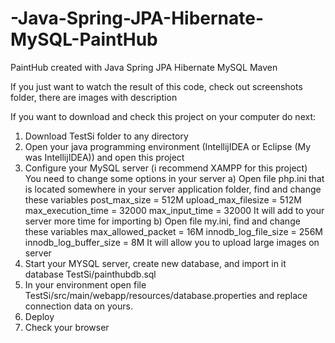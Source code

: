 # -Java-Spring-JPA-Hibernate-MySQL-PaintHub
PaintHub created with Java Spring JPA Hibernate MySQL Maven

If you just want to watch the result of this code, check out screenshots folder, there are images with description  

If you want to download and check this project on your computer do next:
1. Download TestSi folder to any directory
2. Open your java programming environment (IntellijIDEA or Eclipse (My was IntellijIDEA)) and open this project
3. Configure your MySQL server (i recommend XAMPP for this project)
    You need to change some options in your server
    a) Open file php.ini that is located somewhere in your server application folder, find and change these variables
        post_max_size = 512M
        upload_max_filesize = 512M
        max_execution_time = 32000
        max_input_time = 32000
     It will add to your server more time for importing
     b) Open file my.ini, find and change these variables
        max_allowed_packet = 16M
        innodb_log_file_size = 256M
        innodb_log_buffer_size = 8M
      It will allow you to upload large images on server
4. Start your MYSQL server, create new database, and import in it database TestSi/painthubdb.sql 
5. In your environment open file TestSi/src/main/webapp/resources/database.properties
   and replace connection data on yours.
6. Deploy
7. Check your browser

